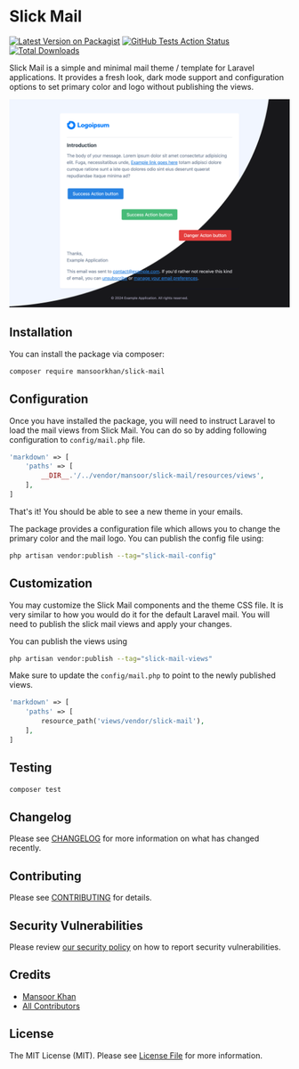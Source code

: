 # Slick Mail

[![Latest Version on Packagist](https://img.shields.io/packagist/v/mansoor/slick-mail.svg?style=flat-square)](https://packagist.org/packages/mansoor/slick-mail)
[![GitHub Tests Action Status](https://img.shields.io/github/actions/workflow/status/mansoorkhan96/slick-mail/run-tests.yml?branch=main&label=tests&style=flat-square)](https://github.com/mansoorkhan96/slick-mail/actions?query=workflow%3Arun-tests+branch%3Amain)
[![Total Downloads](https://img.shields.io/packagist/dt/mansoor/slick-mail.svg?style=flat-square)](https://packagist.org/packages/mansoor/slick-mail)

Slick Mail is a simple and minimal mail theme / template for Laravel applications. It provides a fresh look, dark mode support and configuration options to set primary color and logo without publishing the views.

![](./screenshot.png)

## Installation

You can install the package via composer:

```bash
composer require mansoorkhan/slick-mail
```

## Configuration

Once you have installed the package, you will need to instruct Laravel to load the mail views from Slick Mail. You can do so by adding following configuration to `config/mail.php` file.

```php
'markdown' => [
    'paths' => [
        __DIR__.'/../vendor/mansoor/slick-mail/resources/views',
    ],
]
```

That's it! You should be able to see a new theme in your emails.

The package provides a configuration file which allows you to change the primary color and the mail logo. You can publish the config file using:

```bash
php artisan vendor:publish --tag="slick-mail-config"
```

## Customization

You may customize the Slick Mail components and the theme CSS file. It is very similar to how you would do it for the default Laravel mail. You will need to publish the slick mail views and apply your changes.

You can publish the views using

```bash
php artisan vendor:publish --tag="slick-mail-views"
```

Make sure to update the `config/mail.php` to point to the newly published views.

```php
'markdown' => [
    'paths' => [
        resource_path('views/vendor/slick-mail'),
    ],
]
```

## Testing

```bash
composer test
```

## Changelog

Please see [CHANGELOG](CHANGELOG.md) for more information on what has changed recently.

## Contributing

Please see [CONTRIBUTING](CONTRIBUTING.md) for details.

## Security Vulnerabilities

Please review [our security policy](../../security/policy) on how to report security vulnerabilities.

## Credits

- [Mansoor Khan](https://github.com/mansoorkhan)
- [All Contributors](../../contributors)

## License

The MIT License (MIT). Please see [License File](LICENSE.md) for more information.
